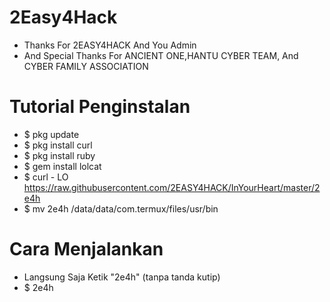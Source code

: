 # 2Easy4Hack
-  Thanks For 2EASY4HACK And You Admin
 - And Special Thanks For ANCIENT ONE,HANTU CYBER TEAM, And CYBER FAMILY ASSOCIATION
# Tutorial Penginstalan
 - $ pkg update
 - $ pkg install curl
 - $ pkg install ruby
 - $ gem install lolcat
 - $ curl - LO https://raw.githubusercontent.com/2EASY4HACK/InYourHeart/master/2e4h
 - $ mv 2e4h /data/data/com.termux/files/usr/bin

# Cara Menjalankan
 - Langsung Saja Ketik "2e4h" (tanpa tanda kutip)
 - $ 2e4h
